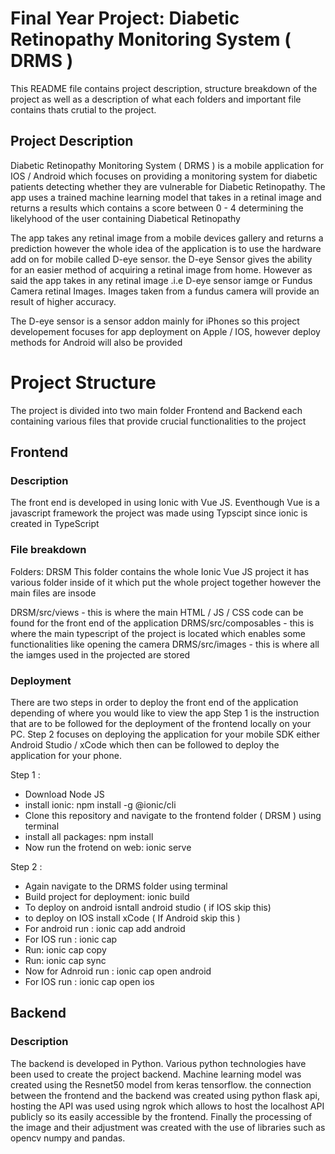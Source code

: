 # Final Year Project: Diabetic Retinopathy Monitoring System ( DRMS )

This README file contains project description, structure breakdown of the project as well as a description of 
what each folders and important file contains thats crutial to the project. 

## Project Description

Diabetic Retinopathy Monitoring System ( DRMS ) is a mobile application for  IOS / Android which focuses on providing 
a monitoring system for diabetic patients detecting whether they are vulnerable for Diabetic Retinopathy.
The app uses a trained machine learning model that takes in a retinal image and returns a results which 
contains a score between 0 - 4 determining the likelyhood of the user containing Diabetical Retinopathy 

The app takes any retinal image from a mobile devices gallery and returns a prediction however the whole idea
of the application is to use the hardware add on for mobile called D-eye sensor. the D-eye Sensor gives the 
ability for an easier method of acquiring a retinal image from home. However as said the app takes in any 
retinal image .i.e D-eye sensor iamge or Fundus Camera retinal Images.
Images taken from a fundus camera will provide an result of higher accuracy.

The D-eye sensor is a sensor addon mainly for iPhones so this project developement focuses for app deployment on
Apple / IOS, however deploy methods for Android will also be provided 




# Project Structure 
The project is divided into two main folder Frontend and Backend each containing various files
that provide crucial functionalities to the project

## Frontend 

### Description 
The front end is developed in using Ionic with Vue JS. Eventhough Vue is a javascript framework the project was 
made using Typscipt since ionic is created in TypeScript 

### File breakdown 
Folders:
DRSM 
This folder contains the whole Ionic Vue JS project it has various folder inside of it which put the whole project together
however the main files are insode

DRSM/src/views - this is where the main HTML / JS / CSS code can be found for the front end of the application 
DRMS/src/composables - this is where the main typescript of the project is located which enables some functionalities like opening the camera 
DRMS/src/images - this is where all the iamges used in the projected are stored 

### Deployment 
There are two steps in order to deploy the front end of the application depending of where you would like to view the app 
Step 1 is the instruction that are to be followed for the deployment of the frontend locally on your  PC.
Step 2 focuses on deploying the application for your mobile SDK either Android Studio / xCode which then can be followed to deploy
the application for your phone. 

Step 1 :
- Download Node JS
- install ionic: npm install -g @ionic/cli
- Clone this repository and navigate to the frontend folder ( DRSM ) using terminal
- install all packages: npm install 
- Now run the frotend on web: ionic serve

Step 2 : 
- Again navigate to the DRMS folder using terminal 
- Build project for deployment: ionic build
- To deploy on android isntall android studio ( if IOS skip this)
- to deploy on IOS install xCode ( If Android skip this )
- For android run : ionic cap add android
- For IOS run : ionic cap 
- Run: ionic cap copy 
- Run: ionic cap sync
- Now for Adnroid run : ionic cap open android
- For IOS run : ionic cap open ios

## Backend 

### Description 
The backend is developed in Python. Various python technologies have been used to create the project backend.
Machine learning model was created using the Resnet50 model from keras tensorflow. the connection between
the frontend and the backend was created using python flask api, hosting the API was used using 
ngrok which allows to host the localhost API publicly so its easily accessible by the frontend. Finally 
the processing of the image and their adjustment was created with the use of libraries such as 
opencv numpy and pandas. 